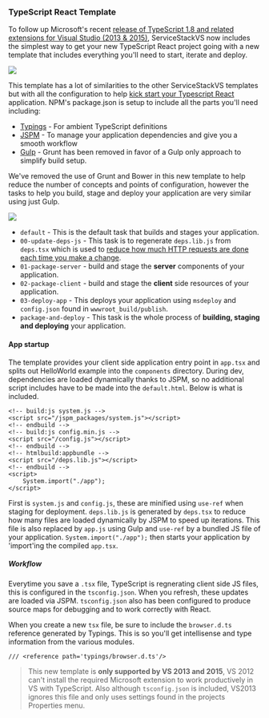 ### TypeScript React Template
To follow up Microsoft's recent [release of TypeScript 1.8 and related extensions for Visual Studio (2013 & 2015)](https://github.com/Microsoft/TypeScript/releases), ServiceStackVS now includes the simplest way to get your new TypeScript React project going with a new template that includes everything you'll need to start, iterate and deploy. 

![](https://raw.githubusercontent.com/ServiceStack/Assets/master/img/release-notes/typescript-react-jspm-banner.png)

This template has a lot of similarities to the other ServiceStackVS templates but with all the configuration to help [kick start your Typescript React](https://github.com/ServiceStackApps/typescript-redux#start-typescripting) application. NPM's package.json is setup to include all the parts you'll need including:

- [Typings](https://github.com/typings/typings) - For ambient TypeScript definitions
- [JSPM](http://jspm.io/) - To manage your application dependencies and give you a smooth workflow
- [Gulp](http://gulpjs.com/) - Grunt has been removed in favor of a Gulp only approach to simplify build setup.

We've removed the use of Grunt and Bower in this new template to help reduce the number of concepts and points of configuration, however the tasks to help you build, stage and deploy your application are very similar using just Gulp.

 ![](https://github.com/ServiceStack/Assets/raw/master/img/servicestackvs/ts-template-gulp.png)

- `default` - This is the default task that builds and stages your application.
- `00-update-deps-js` - This task is to regenerate `deps.lib.js` from `deps.tsx` which is used to [reduce how much HTTP requests are done each time you make a change](https://github.com/ServiceStackApps/typescript-redux#preloading-dependencies).
- `01-package-server` - build and stage the **server** components of your application.
- `02-package-client` - build and stage the **client** side resources of your application.
- `03-deploy-app` - This deploys your application using `msdeploy` and `config.json` found in `wwwroot_build/publish`. 
- `package-and-deploy` - This task is the whole process of **building, staging and deploying** your application.

#### App startup

The template provides your client side application entry point in `app.tsx` and splits out HelloWorld example into the `components` directory. During dev, dependencies are loaded dynamically thanks to JSPM, so no additional script includes have to be made into the `default.html`. Below is what is included.

````
<!-- build:js system.js -->
<script src="/jspm_packages/system.js"></script>
<!-- endbuild -->
<!-- build:js config.min.js -->
<script src="/config.js"></script>
<!-- endbuild -->
<!-- htmlbuild:appbundle -->
<script src="/deps.lib.js"></script>
<!-- endbuild -->
<script>
    System.import("./app");
</script>
````
First is `system.js` and `config.js`, these are minified using `use-ref` when staging for deployment. `deps.lib.js` is generated by `deps.tsx` to reduce how many files are loaded dynamically by JSPM to speed up iterations. This file is also replaced by `app.js` using Gulp and `use-ref` by a bundled JS file of your application. `System.import("./app");` then starts your application by 'import'ing the compiled `app.tsx`. 

##### Workflow
Everytime you save a `.tsx` file, TypeScript is regnerating client side JS files, this is configured in the `tsconfig.json`. When you refresh, these updates are loaded via JSPM. `tsconfig.json` also has been configured to produce source maps for debugging and to work correctly with React. 

When you create a new `tsx` file, be sure to include the `browser.d.ts` reference generated by Typings. This is so you'll get intellisense and type information from the various modules.
````
/// <reference path='typings/browser.d.ts'/>
````

> This new template is **only supported by VS 2013 and 2015**, VS 2012 can't install the required Microsoft extension to work productively in VS with TypeScript. Also although `tsconfig.json` is included, VS2013 ignores this file and only uses settings found in the projects Properties menu.
